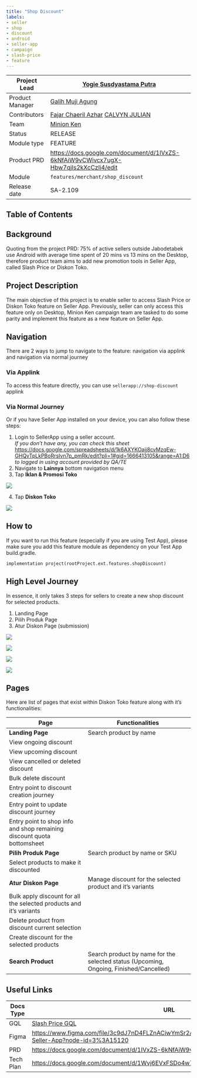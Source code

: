 ```yaml
---
title: "Shop Discount"
labels:
- seller
- shop
- discount
- android
- seller-app
- campaign
- slash-price
- feature
---
```



| **Project Lead** |  [Yogie Susdyastama Putra](https://tokopedia.atlassian.net/wiki/people/5c6bf2e6f1a05835f933bf30?ref=confluence)  |
| --- | --- |
| Product Manager | [Galih Muji Agung](https://tokopedia.atlassian.net/wiki/people/60e29438d6ba9a007766de5a?ref=confluence)  |
| Contributors<br/> | [Fajar Chaeril Azhar](https://tokopedia.atlassian.net/wiki/people/618873e3c23a4f006969b0de?ref=confluence) [CALVYN JULIAN](https://tokopedia.atlassian.net/wiki/people/5d1adf49cdf26a0d349c76ec?ref=confluence) |
| Team | [Minion Ken](https://tokopedia.atlassian.net/people/team/0ac7bdd0-19b2-4196-8711-b1a0a4b07178) |
| Status | <!--start status:GREEN-->RELEASE<!--end status-->  |
| Module type | <!--start status:YELLOW-->FEATURE<!--end status-->  |
| Product PRD | <https://docs.google.com/document/d/1IVxZS-6kNfAiW9vCWivcx7ugX-Hbw7qjIs2kXcCzIi4/edit>  |
| Module | `features/merchant/shop_discount` |
| Release date<br/> | <!--start status:GREY-->SA-2.109<!--end status-->  |

## Table of Contents

<!--toc-->

## Background

Quoting from the project PRD: 75% of active sellers outside Jabodetabek use Android with average time spent of 20 mins vs 13 mins on the Desktop, therefore product team aims to add new promotion tools in Seller App, called Slash Price or Diskon Toko. 

## Project Description

The main objective of this project is to enable seller to access Slash Price or Diskon Toko feature on Seller App. Previously, seller can only access this feature only on Desktop, Minion Ken campaign team are tasked to do some parity and implement this feature as a new feature on Seller App.

## Navigation

There are 2 ways to jump to navigate to the feature: navigation via applink and navigation via normal journey

### Via Applink

To access this feature directly, you can use `sellerapp://shop-discount` applink 

### Via Normal Journey

Or if you have Seller App installed on your device, you can also follow these steps:

1. Login to SellerApp using a seller account.   
*If you don’t have any, you can check this sheet* <https://docs.google.com/spreadsheets/d/1k6AXYKOajj8cvMzqEw-GHQvTpLkPBoRrsIvn7p_pmRk/edit?pli=1#gid=1666413105&range=A1:D6> *to logged in using account provided by QA/TE*
2. Navigate to **Lainnya** bottom navigation menu
3. Tap **Iklan & Promosi Toko**

![](http://docs-android.tokopedia.net/images/docs/features/Screen%20Shot%202023-01-05%20at%2017.42.29.png)

4. Tap **Diskon Toko**

![](http://docs-android.tokopedia.net/images/docs/features/Screen%20Shot%202023-01-05%20at%2017.43.02.png)

## How to

If you want to run this feature (especially if you are using Test App), please make sure you add this feature module as dependency on your Test App build.gradle. 



```
implementation project(rootProject.ext.features.shopDiscount)
```

## High Level Journey

In essence, it only takes 3 steps for sellers to create a new shop discount for selected products.

1. Landing Page
2. Pilih Produk Page
3. Atur Diskon Page (submission)

![](http://docs-android.tokopedia.net/images/docs/features/Screen%20Shot%202023-01-05%20at%2017.48.18.png)

![](http://docs-android.tokopedia.net/images/docs/features/Screen%20Shot%202023-01-05%20at%2017.48.43.png)

![](http://docs-android.tokopedia.net/images/docs/features/Screen%20Shot%202023-01-05%20at%2017.49.30.png)

![](http://docs-android.tokopedia.net/images/docs/features/Screen%20Shot%202023-01-05%20at%2017.49.47.png)

## Pages

Here are list of pages that exist within Diskon Toko feature along with it’s functionalities:



| **Page** | **Functionalities** |
| --- | --- |
| **Landing Page** | Search product by name |
| View ongoing discount |
| View upcoming discount |
| View cancelled or deleted discount |
| Bulk delete discount |
| Entry point to discount creation journey |
| Entry point to update discount journey |
| Entry point to shop info and shop remaining discount quota bottomsheet |
| **Pilih Produk Page** | Search product by name or SKU |
| Select products to make it discounted |
| **Atur Diskon Page** | Manage discount for the selected product and it’s variants |
| Bulk apply discount for all the selected products and it’s variants |
| Delete product from discount current selection |
| Create discount for the selected products |
| **Search Product** | Search product by name for the selected status (Upcoming, Ongoing, Finished/Cancelled) |

## Useful Links



| **Docs Type** | **URL** |
| --- | --- |
| GQL | [Slash Price GQL](/wiki/spaces/CAM/pages/1109787226/Slash+Price+GQL)  |
| Figma | <https://www.figma.com/file/3c9dJ7nD4FLZnACiwYmSr2/%5BUI%2FUX-M%5D-Slash-Price-at-Seller-App?node-id=3%3A15120>  |
| PRD | <https://docs.google.com/document/d/1IVxZS-6kNfAiW9vCWivcx7ugX-Hbw7qjIs2kXcCzIi4/edit>  |
| Tech Plan | <https://docs.google.com/document/d/1Wvj6EVxFSDo4w7yO_gLlyhP2IL0cSeVeoMSz1aQTd0E/edit>  |

